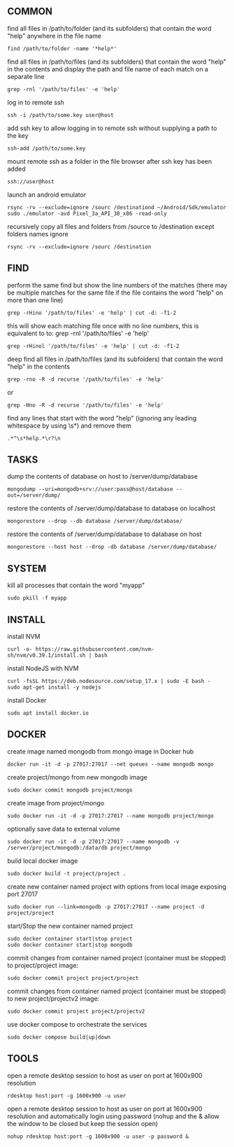 COMMON
------

find all files in /path/to/folder (and its subfolders) that contain the word "help" anywhere in the file name<br />
```
find /path/to/folder -name '*help*'
```

find all files in /path/to/files (and its subfolders) that contain the word "help" in the contents and display the path and file name of each match on a separate line<br />
```
grep -rnl '/path/to/files' -e 'help'
```

log in to remote ssh<br />
```
ssh -i /path/to/some.key user@host
```

add ssh key to allow logging in to remote ssh without supplying a path to the key<br />
```
ssh-add /path/to/some.key
```

mount remote ssh as a folder in the file browser after ssh key has been added<br />
```
ssh://user@host
```

launch an android emulator<br />
```
rsync -rv --exclude=ignore /sourc /destinationd ~/Android/Sdk/emulator
sudo ./emulator -avd Pixel_3a_API_30_x86 -read-only
```
recursively copy all files and folders from /source to /destination except folders names ignore<br />
```
rsync -rv --exclude=ignore /sourc /destination
```

FIND
----

perform the same find but show the line numbers of the matches (there may be multiple matches for the same file if the file contains the word "help" on more than one line)<br />
```
grep -rHino '/path/to/files' -e 'help' | cut -d: -f1-2
```

this will show each matching file once with no line numbers, this is equivalent to to: grep -rnl '/path/to/files' -e 'help'<br />
```
grep -rHinol '/path/to/files' -e 'help' | cut -d: -f1-2
```

deep find all files in /path/to/files (and its subfolders) that contain the word "help" in the contents<br />
```
grep -rno -R -d recurse '/path/to/files' -e 'help'
```
or
```
grep -Hno -R -d recurse '/path/to/files' -e 'help'
```

 find any lines that start with the word "help" (ignoring any leading whitespace by using \s*) and remove them<br />
```
.*^\s*help.*\r?\n
```

TASKS
-----

dump the contents of database on host to /server/dump/database<br />
```
mongodump --uri=mongodb+srv://user:pass@host/database --out=/server/dump/
```

restore the contents of /server/dump/database to database on localhost<br />
```
mongorestore --drop --db database /server/dump/database/
```

restore the contents of /server/dump/database to database on host<br />
```
mongorestore --host host --drop -db database /server/dump/database/
```

SYSTEM
------

kill all processes that contain the word "myapp"<br />
```
sudo pkill -f myapp
```

INSTALL
-------

install NVM<br />
```
curl -o- https://raw.githubusercontent.com/nvm-sh/nvm/v0.39.1/install.sh | bash
```

install NodeJS with NVM<br />
```
curl -fsSL https://deb.nodesource.com/setup_17.x | sudo -E bash -
sudo apt-get install -y nodejs
```

install Docker<br />
```
sudo apt install docker.io
```

DOCKER
------

create image named mongodb from mongo image in Docker hub<br />
```
docker run -it -d -p 27017:27017 --net queues --name mongodb mongo
```

create project/mongo from new mongodb image<br />
```
sudo docker commit mongodb project/mongo
```

create image from project/mongo<br />
```
sudo docker run -it -d -p 27017:27017 --name mongodb project/mongo
```

optionally save data to external volume<br />
```
sudo docker run -it -d -p 27017:27017 --name mongodb -v /server/project/mongodb:/data/db project/mongo
```

build local docker image<br />
```
sudo docker build -t project/project .
```

create new container named project with options from local image exposing port 27017<br />
```
sudo docker run --link=mongodb -p 27017:27017 --name project -d project/project
```

start/Stop the new container named project<br />
```
sudo docker container start|stop project
sudo docker container start|stop mongodb
```

commit changes from container named project (container must be stopped) to project/project image:<br />
```
sudo docker commit project project/project
```

commit changes from container named project (container must be stopped) to new project/projectv2 image:<br />
```
sudo docker commit project project/projectv2
```

use docker compose to orchestrate the services<br />
```
sudo docker compose build|up|down
```

TOOLS
-----

open a remote desktop session to host as user on port at 1600x900 resolution<br />
```
rdesktop host:port -g 1600x900 -u user
```

open a remote desktop session to host as user on port at 1600x900 resolution and automatically login using password (nohup and the & allow the window to be closed but keep the session open)<br />
```
nohup rdesktop host:port -g 1600x900 -u user -p password &
```
